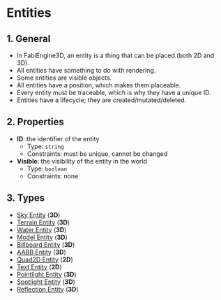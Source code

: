 # Entities

## 1. General

- In FabiEngine3D, an entity is a thing that can be placed (both 2D and 3D).
- All entities have something to do with rendering.
- Some entities are visible objects.
- All entities have a position, which makes them placeable.
- Every entity must be traceable, which is why they have a unique ID.
- Entities have a lifecycle; they are created/mutated/deleted.

## 2. Properties

- **ID**: the identifier of the entity
  - Type: `string`
  - Constraints: must be unique, cannot be changed
- **Visible**: the visibility of the entity in the world
  - Type: `boolean`
  - Constraints: none

## 3. Types

- [Sky Entity](SKY_ENTITY.md) (**3D**)
- [Terrain Entity](TERRAIN_ENTITY.md) (**3D**)
- [Water Entity](WATER_ENTITY.md) (**3D**)
- [Model Entity](MODEL_ENTITY.md) (**3D**)
- [Billboard Entity](BILLBOARD_ENTITY.md) (**3D**)
- [AABB Entity](AABB_ENTITY.md) (**3D**)
- [Quad2D Entity](QUAD2D_ENTITY.md) (**2D**)
- [Text Entity](TEXT_ENTITY.md) (**2D**)
- [Pointlight Entity](POINTLIGHT_ENTITY.md) (**3D**)
- [Spotlight Entity](SPOTLIGHT_ENTITY.md) (**3D**)
- [Reflection Entity](REFLECTION_ENTITY.md) (**3D**)
